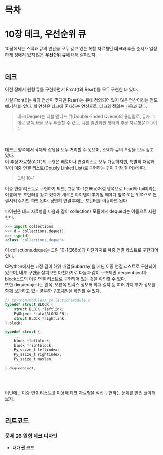# 목차


# 10장 데크, 우선순위 큐
10장에서는 스택과 큐의 연산을 모두 갖고 있는 복합 자료형인 **데크**와 추출 순서가 일정하게 정해져 있지 않은 **우선순위 큐**에 대해 살펴보자.
<br><br>
## 데크
이전 장에서 원형 큐를 구현하면서 Front()와 Rear()를 모두 구현한 바 있다.

사실 Front()는 큐의 연산이 맞지만 Rear()는 큐에 정의되어 있지 않은 연산이라는 점도 얘기한 바 있다. 이 연산은 데크에 존재하는 연산으로, 데크의 정의는 다음과 같다.

> 데크(Deque)는 더블 엔디드 큐(Double-Ended Queue)의 줄임말로, 글자 그대로 양쪽 끝을 모두 추출할 수 있는, 큐를 일반화한 형태의 추상 자료형(ADT)이다.

<br><br>
데크는 양쪽에서 삭제와 삽입을 모두 처리할 수 있으며, 스택과 큐의 특징을 모두 갖고 있다.<br>
이 추상 자료형(ADT)의 구현은 배열이나 연결리스트 모두 가능하지만, 특별히 다음과 같이 이중 연결 리스트(Doubly Linked List)로 구현하는 편이 가장 잘 어울린다.

> 그림 10-1

이중 연결 리스트로 구현하게 되면, 그림 10-1(266p)처럼 양쪽으로 head와 tail이라는 이름의 두 포인터를 갖고 있다가 새로운 아이템이 추가될 때마다 앞쪽 또는 뒤쪽으로 연결시켜 주기만 하면 된다. 당연히 연결 후에는 포인터를 이동하면 된다.

파이썬은 데크 자료형을 다음과 같이 collections 모듈에서 deque라는 이름으로 지원한다.
```python
>>> import collections
>>> d = collections.deque()
>>> type(d)
<class 'collections.deque'>
```
이 collections.deque는 그림 10-1(266p)과 마찬가지로 이중 연결 리스트로 구현되어 있다.

CPython에서는 고정 길이 하위 배열(Subarray)을 지닌 이중 연결 리스트로 구현되어 있으며, 내부 구현을 살펴보면 마친가지로 다음과 같이 구조체인 dequeobject가 block노드의 이중 연결 리스트로 구현되어 있는 것을 확인할 수 있다.<br>
또한 dequeobject는 왼쪽, 오른쪽 인덱스 정보와 최대 길이 등 여러 가지 부가 정보를 함께 보관하고 있는 풍부한 구조체임을 확인할 수 있다.
```c
// cpython/Modules/_collectionsmodule.c
typedef struct BLOCK {
    struct BLOCK *leftlink;
    PyObject *data[BLOCKLEN];
    struct BLOCK *rightlink;
} block;

typedef struct {
    ...
    block *leftblock;
    block *rightblock;
    Py_ssize_t leftindex;
    Py_ssize_t rightindex;
    Py_ssize_t maxlen;
    ...
} dequeobject;
```
<br><br>

이번에는 이중 연결 리스트를 이용해 데크 자료형을 직접 구현하는 문제를 한번 풀이해보자.
<br><br>

## 리트코드
### 문제 26 원형 데크 디자인
* **내가 짠 코드**<br>



























